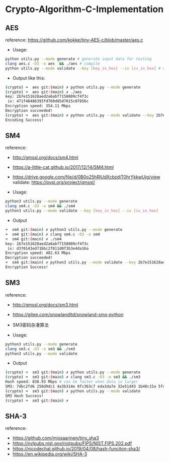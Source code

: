 # Crypto-Algorithm-C-Implementation

## AES
reference: https://github.com/kokke/tiny-AES-c/blob/master/aes.c

- Usage:
```bash
python utils.py --mode generate # generate input data for testing
clang aes.c -O3 -o aes  && ./aes # compile
python utils.py --mode validate --key [key_in_hex] --iv [iv_in_hex] # validate the correctness of implementation
```
- Output like this:
```bash
(crypto) ➜  aes git:(main) ✗ python utils.py --mode generate 
(crypto) ➜  aes git:(main) ✗ ./aes
key: 2b7e151628aed2a6abf7158809cf4f3c
 iv: 471f48486393fd769d85d7015c07856c
Encryption speed: 354.11 Mbps
Decryption succeeded!
(crypto) ➜  aes git:(main) ✗ python utils.py --mode validate --key 2b7e151628aed2a6abf7158809cf4f3c --iv 471f48486393fd769d85d7015c07856c
Encoding Success!
```

## SM4
reference: 
- http://gmssl.org/docs/sm4.html
- https://a-little-cat.github.io/2017/12/14/SM4.html
- https://drive.google.com/file/d/0B0o25hRlUdXcbzdjT0hrYkkwUjg/view
validate: https://pypi.org/project/gmssl/

- Usage:
```bash
python3 utils.py --mode generate
clang sm4.c -O3 -o sm4 && ./sm4
python3 utils.py --mode validate --key [key_in_hex] --iv [iv_in_hex]
```
- Output
```bash
➜  sm4 git:(main) ✗ python3 utils.py --mode generate
➜  sm4 git:(main) ✗ clang sm4.c -O3 -o sm4
➜  sm4 git:(main) ✗ ./sm4
key: 2b7e151628aed2a6abf7158809cf4f3c
 iv: d370143ed71bbc2f811d0f3b3e4da16a
Encryption speed: 482.63 Mbps
Decryption succeeded!
➜  sm4 git:(main) ✗ python3 utils.py --mode validate --key 2b7e151628aed2a6abf7158809cf4f3c --iv d370143ed71bbc2f811d0f3b3e4da16a
Encryption Success!
```
## SM3 
reference: 
- http://gmssl.org/docs/sm3.html
- https://gitee.com/snowlandltd/snowland-smx-python
- SM3密码杂凑算法

- Usage:
```bash
python3 utils.py --mode generate
clang sm3.c -O3 -o sm3 && ./sm3
python3 utils.py --mode validate
```
- Output
```bash
(crypto) ➜  sm3 git:(main) ✗ python utils.py --mode generate
(crypto) ➜  sm3 git:(main) ✗ clang sm3.c -O3 -o sm3 && ./sm3 
Hash speed: 838.93 Mbps # can be faster when data is larger
SM3: 7dbc2fd6 258d9dc1 4a3b314e 0fc363c7 eda3da7e 32e51d43 1b48c15a 5fd044a8 %                                                                                  
(crypto) ➜  sm3 git:(main) ✗ python utils.py --mode validate 
SM3 Hash Success!
(crypto) ➜  sm3 git:(main) ✗
```
## SHA-3
reference: 
- https://github.com/mjosaarinen/tiny_sha3
- https://nvlpubs.nist.gov/nistpubs/FIPS/NIST.FIPS.202.pdf
- https://nicodechal.github.io/2019/04/08/hash-funciton-sha3/
- https://en.wikipedia.org/wiki/SHA-3